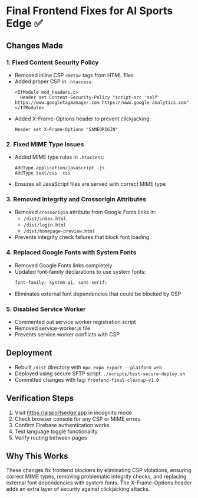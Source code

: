 # Final Frontend Fixes for AI Sports Edge ✅

## Changes Made

### 1. Fixed Content Security Policy
- Removed inline CSP `<meta>` tags from HTML files
- Added proper CSP in `.htaccess`:
  ```
  <IfModule mod_headers.c>
    Header set Content-Security-Policy "script-src 'self' https://www.googletagmanager.com https://www.google-analytics.com"
  </IfModule>
  ```
- Added X-Frame-Options header to prevent clickjacking:
  ```
  Header set X-Frame-Options "SAMEORIGIN"
  ```

### 2. Fixed MIME Type Issues
- Added MIME type rules in `.htaccess`:
  ```
  AddType application/javascript .js
  AddType text/css .css
  ```
- Ensures all JavaScript files are served with correct MIME type

### 3. Removed Integrity and Crossorigin Attributes
- Removed `crossorigin` attribute from Google Fonts links in:
  - `/dist/index.html`
  - `/dist/login.html`
  - `/dist/homepage-preview.html`
- Prevents integrity check failures that block font loading

### 4. Replaced Google Fonts with System Fonts
- Removed Google Fonts links completely
- Updated font-family declarations to use system fonts:
  ```css
  font-family: system-ui, sans-serif;
  ```
- Eliminates external font dependencies that could be blocked by CSP

### 5. Disabled Service Worker
- Commented out service worker registration script
- Removed service-worker.js file
- Prevents service worker conflicts with CSP

## Deployment
- Rebuilt `/dist` directory with `npx expo export --platform web`
- Deployed using secure SFTP script: `./scripts/test-secure-deploy.sh`
- Committed changes with tag: `frontend-final-cleanup-v1.0`

## Verification Steps
1. Visit https://aisportsedge.app in incognito mode
2. Check browser console for any CSP or MIME errors
3. Confirm Firebase authentication works
4. Test language toggle functionality
5. Verify routing between pages

## Why This Works
These changes fix frontend blockers by eliminating CSP violations, ensuring correct MIME types, removing problematic integrity checks, and replacing external font dependencies with system fonts. The X-Frame-Options header adds an extra layer of security against clickjacking attacks.